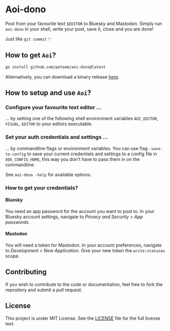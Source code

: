 # Aoi-dono

Post from your favourite text `$EDITOR` to Bluesky and Mastodon. Simply run `aoi-dono` in your shell, write your post, save it, close and you are done! 

Just like `git commit` ✨

## How to get `Aoi`?

```sh
go install github.com/petoem/aoi-dono@latest
```

Alternatively, you can download a binary release [here](https://github.com/petoem/aoi-dono/releases).

## How to setup and use `Aoi`?

### Configure your favourite text editor ...

... by setting one of the following shell environment variables `AOI_EDITOR`, `VISUAL`, `EDITOR` to your editors executable.

### Set your auth credentials and settings ...

... by commandline flags or environment variables. You can use flag `-save-to-config` to save your current credentials and settings to a config file in `XDG_CONFIG_HOME`, this way you don't have to pass them in on the commandline.

See `aoi-dono -help` for available options.

### How to get your credentials?

#### Bluesky

You need an app password for the account you want to post to. In your Bluesky account settings, navigate to _Privacy and Security_ > _App passwords_.

#### Mastodon

You will need a token for Mastodon. In your account preferences, navigate to _Development_ > _New Application_. Give your new token the `write:statuses` scope.

## Contributing

If you wish to contribute to the code or documentation, feel free to fork the repository and submit a pull request.

## License

This project is under MIT License. See the [LICENSE](LICENSE) file for the full license text.
